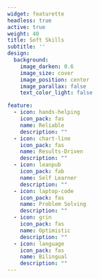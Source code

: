 ```yaml
---
widget: featurette
headless: true
active: true
weight: 40
title: Soft Skills
subtitle: ''
design:
  background:
    image_darken: 0.6
    image_size: cover
    image_position: center
    image_parallax: false
    text_color_light: false

feature:
  - icon: hands-helping
    icon_pack: fas
    name: Reliable
    description: ""
  - icon: chart-line
    icon_pack: fas
    name: Results-Driven
    description: ""
  - icon: leanpub
    icon_pack: fab
    name: Self Learner
    description: ""
  - icon: laptop-code
    icon_pack: fas
    name: Problem Solving
    description: ""
  - icon: grin
    icon_pack: fas
    name: Optimistic
    description: ""
  - icon: language
    icon_pack: fas
    name: Bilingual
    description: ""
---
```


